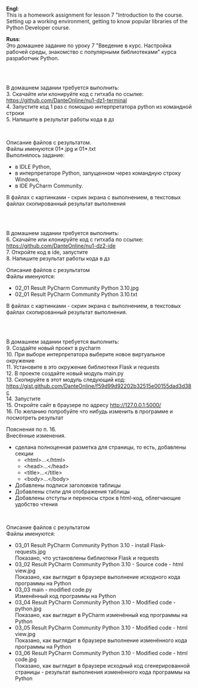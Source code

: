 <b>Engl</b>:<br>
This is a homework assignment for lesson 7 "Introduction to the course. Setting up a working environment, getting to know popular libraries of the Python Developer course.

<b>Russ</b>:<br>
Это домашнее задание по уроку 7 "Введение в курс. Настройка рабочей среды, знакомство с популярными библиотеками" курса разработчик Python.

<br>
<br>

В домашнем задании требуется выполнить:<br>
3. Скачайте или клонируйте код с гитхаба по ссылке: https://github.com/DanteOnline/nu1-dz1-terminal<br>
4. Запустите код 1 раз с помощью интерпретатора python из командной строки<br>
5. Напишите в результат работы кода в дз<br>

<br>

Описание файлов с результатом.<br>
Файлы именуются 01*.jpg и 01*.txt<br>
Выполнялось задание:
- в IDLE Python,
- в интерпретаторе Python, запущенном через командную строку Windows,
- в IDE PyCharm Community.

В файлах с картинками - скрин экрана с выполнением, в текстовых файлах скопированный результат выполнения

<br>
<br>

В домашнем задании требуется выполнить:<br>
6. Скачайте или клонируйте код с гитхаба по ссылке: https://github.com/DanteOnline/nu1-dz2-ide<br>
7. Откройте код в ide, запустите<br>
8. Напишите результат работы кода в дз<br>

Описание файлов с результатом<br>
Файлы именуются:<br>
- 02_01 Result PyCharm Community Python 3.10.jpg
- 02_01 Result PyCharm Community Python 3.10.txt

В файлах с картинками - скрин экрана с выполнением, в текстовых файлах скопированный результат выполнения.

<br>
<br>

В домашнем задании требуется выполнить:<br>
9. Создайте новый проект в pycharm<br>
10. При выборе интерпретатора выберите новое виртуальное окружение<br>
11. Установите в это окружение библиотеки Flask и requests<br>
12. В проекте создайте новый модуль main.py<br>
13. Скопируйте в этот модуль следующий код: https://gist.github.com/DanteOnline/f59d99d92202b32515e00155dad3d38c<br>
14. Запустите<br>
15. Откройте сайт в браузере по адресу http://127.0.0.1:5000/<br>
16. По желанию попробуйте что нибудь изменить в программе и посмотреть результат<br>

Пояснения по п. 16. <br>
Внесённые изменения.
- сделана полноценная разметка для страницы, то есть, добавлены секции 
  - \<html>...\</html>
  - \<head>...\</head>
  - \<title>...\</title>
  - \<body>...\</body>
- Добавлены подписи заголовков таблицы
- Добавлены стили для отображения таблицы
- Добавлены отступы и переносы строк в html-код, облегчающие удобство чтения

<br>

Описание файлов с результатом<br>
Файлы именуются:
- 03_01 Result PyCharm Community Python 3.10 - install Flask-requests.jpg<br>
  Показано, что установлены библиотеки Flask и requests
- 03_02 Result PyCharm Community Python 3.10 - Source code - html view.jpg<br>
  Показано, как выглядит в браузере выполнение исходного кода программы на Python
- 03_03 main - modified code.py<br>
  Изменённый код программы на Python
- 03_04 Result PyCharm Community Python 3.10 - Modified code - python.jpg<br>
  Показано, как выглядит в PyCharm изменённый код программы на Python
- 03_05 Result PyCharm Community Python 3.10 - Modified code - html view.jpg<br>
  Показано, как выглядит в браузере выполнение изменённого кода программы на Python
- 03_06 Result PyCharm Community Python 3.10 - Modified code - html code.jpg<br>
  Показано, как выглядит в браузере исходный код сгенерированной страницы - результат выполнения изменённого кода программы на Python
